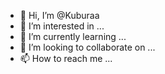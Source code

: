 - 👋 Hi, I’m @Kuburaa
- 👀 I’m interested in ...
- 🌱 I’m currently learning ...
- 💞️ I’m looking to collaborate on ...
- 📫 How to reach me ...

<!---
Kuburaa/Kuburaa is a ✨ special ✨ repository because its `README.md` (this file) appears on your GitHub profile.
You can click the Preview link to take a look at your changes.
--->
